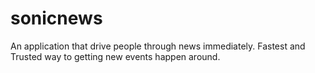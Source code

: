 # sonicnews
An application that drive people through news immediately. Fastest and Trusted way to getting new events happen around.
